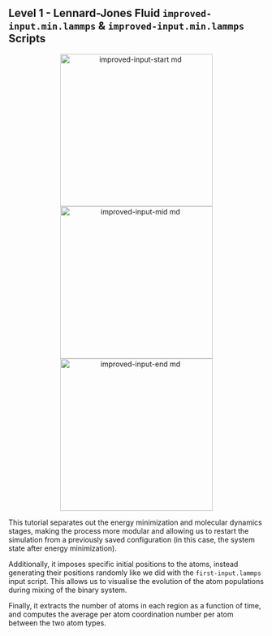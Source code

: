 ## Level 1 - Lennard-Jones Fluid `improved-input.min.lammps` & `improved-input.min.lammps` Scripts

<p align="center">
  <img src="https://github.com/c-vandenberg/lammps-tutorials/assets/60201356/db4cc9a4-0c3a-4368-ae02-580f5bf4c890" alt="improved-input-start md" width="300" />
  <img src="https://github.com/c-vandenberg/lammps-tutorials/assets/60201356/f98f2826-41f1-4b97-b23e-ae92d54b9e05" alt="improved-input-mid md" width="300" />
  <img src="https://github.com/c-vandenberg/lammps-tutorials/assets/60201356/64c8f927-f7c7-4336-919a-2098f40b0d8d" alt="improved-input-end md" width="300" />
</p>

This tutorial separates out the energy minimization and molecular dynamics stages, making the process more modular and allowing us to restart the simulation from a previously saved configuration (in this case, the system state after energy minimization). 

Additionally, it imposes specific initial positions to the atoms, instead generating their positions randomly like we did with the `first-input.lammps` input script. This allows us to visualise the evolution of the atom populations during mixing of the binary system.

Finally, it extracts the number of atoms in each region as a function of time, and computes the average per atom coordination number per atom between the two atom types.
